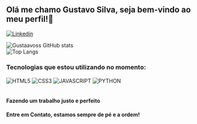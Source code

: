 ## Olá me chamo Gustavo Silva, seja bem-vindo ao meu perfil!👋

[![Linkedin](https://img.shields.io/badge/LinkedIn-0077B5?style=for-the-badge&logo=linkedin&logoColor=white)](https://www.linkedin.com/in/luiz-gustavo-silva-%E2%88%B4-b258b0301/)

![Gustaavoss GitHub stats](https://github-readme-stats.vercel.app/api?username=Gustaavoss&show_icons=true&theme=dark)
</br>
![Top Langs](https://github-readme-stats.vercel.app/api/top-langs/?username=Gustaavoss&hide_progress=true)

### Tecnologias que estou utilizando no momento: 

<!--TECS-->
<div style="display: inline_block">
  <img align="center" alt="HTML5" src="https://img.shields.io/badge/HTML5-E34F26?style=for-the-badge&logo=html5&logoColor=white"/>
  <img align="center" alt="CSS3" src="https://img.shields.io/badge/CSS3-1572B6?style=for-the-badge&logo=css3&logoColor=white"/>
  <img align="center" alt="JAVASCRIPT" src="https://img.shields.io/badge/JavaScript-F7DF1E?style=for-the-badge&logo=javascript&logoColor=black"/>
  <img align="center" alt="PYTHON" src="https://img.shields.io/badge/Python-3776AB?style=for-the-badge&logo=python&logoColor=white"/>
</div><!--TECS-->
</br>

#### Fazendo um trabalho justo e perfeito
#### Entre em Contato, estamos sempre de pé e a ordem!
